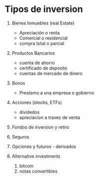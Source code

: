 # Tipos de inversion

1. Bienes Inmuebles (real Estate)
	- Apreciación o renta 
	- Comercial o residencial
	- compra total o parcial

2. Productos Bancarios
	- cuenta de ahorro
	- certificado de deposito
	- cuentas de mercado de dinero
	
3. Bonos
	- Prestamo a una empresa o gobierno
	
4. Acciones (stocks, ETFs)
	 - dividedos
	 - apreciacion a travez de venta
	 
5. Fondos de inversion y retiro
6. Seguros
7. Opciones y futuros - derivados
8. Alternative investments
	1. bitcoin
	2. notas convertibles